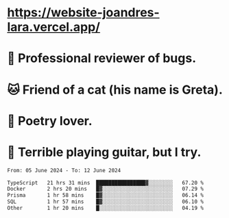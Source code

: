# https://website-joandres-lara.vercel.app/
# 🐛 Professional reviewer of bugs.
# 🐱 Friend of a cat (his name is Greta).
# 📜 Poetry lover.
# 🎸 Terrible playing guitar, but I try.

<!--START_SECTION:waka-->

```txt
From: 05 June 2024 - To: 12 June 2024

TypeScript   21 hrs 31 mins  ████████████████▓░░░░░░░░   67.20 %
Docker       2 hrs 20 mins   █▓░░░░░░░░░░░░░░░░░░░░░░░   07.29 %
Prisma       1 hr 58 mins    █▓░░░░░░░░░░░░░░░░░░░░░░░   06.14 %
SQL          1 hr 57 mins    █▓░░░░░░░░░░░░░░░░░░░░░░░   06.10 %
Other        1 hr 20 mins    █░░░░░░░░░░░░░░░░░░░░░░░░   04.19 %
```

<!--END_SECTION:waka-->
